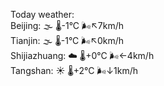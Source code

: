 Today weather:  
Beijing: 🌫  🌡️-1°C 🌬️↖7km/h  
Tianjin: 🌫  🌡️-1°C 🌬️↖0km/h  
Shijiazhuang: ☁️   🌡️+0°C 🌬️←4km/h  
Tangshan: ☀️   🌡️+2°C 🌬️↓1km/h  
